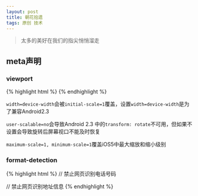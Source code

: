 ```yaml
---
layout: post
title: 朝花拾遗
tags: 原创 技术
---
```


> 太多的美好在我们的指尖悄悄溜走

## meta声明

### viewport

{% highlight html %}
<meta name="viewport" content="width=device-width, initial-scale=1, maximum-scale=1, minimum-scale=1, user-scalable=no" />
{% endhighlight %}

`width=device-width`会被`initial-scale=1`覆盖，设置`width=device-width`是为了兼容Android2.3

`user-scalable=no`会导致Android 2.3 中的`transform: rotate`不可用，但如果不设置会导致旋转后屏幕视口不能及时恢复

`maximum-scale=1, minimum-scale=1`覆盖iOS5中最大缩放和缩小级别

### format-detection
{% highlight html %}
// 禁止网页识别电话号码
<meta name="format-detection" content="telephone=no" />

// 禁止网页识别地址信息
<meta name="format-detection" content="address=no" />
{% endhighlight %}
